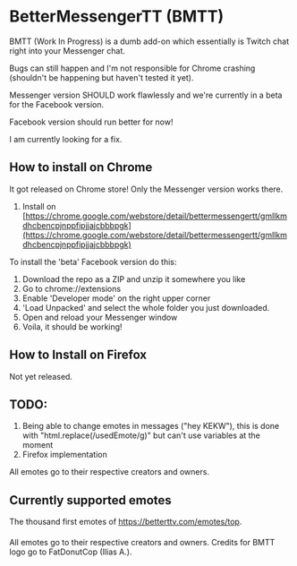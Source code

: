 # BetterMessengerTT (BMTT)
BMTT (Work In Progress) is a dumb add-on which essentially is Twitch chat right into your Messenger chat. 

Bugs can still happen and I'm not responsible for Chrome crashing (shouldn't be happening but haven't tested it yet).

Messenger version SHOULD work flawlessly and we're currently in a beta for the Facebook version.

Facebook version should run better for now!

I am currently looking for a fix. 

## How to install on Chrome
It got released on Chrome store! Only the Messenger version works there.
1. Install on [https://chrome.google.com/webstore/detail/bettermessengertt/gmllkmdhcbencpjnppfipjjajcbbbpgk](https://chrome.google.com/webstore/detail/bettermessengertt/gmllkmdhcbencpjnppfipjjajcbbbpgk)

To install the 'beta' Facebook version do this:
1. Download the repo as a ZIP and unzip it somewhere you like
2. Go to chrome://extensions
3. Enable 'Developer mode' on the right upper corner
4. 'Load Unpacked' and select the whole folder you just downloaded.
5. Open and reload your Messenger window
6. Voila, it should be working!



## How to Install on Firefox
Not yet released. 


## TODO: 
1. Being able to change emotes in messages ("hey KEKW"), this is done with "html.replace(/usedEmote/g)" but can't use variables at the moment
2. Firefox implementation



All emotes go to their respective creators and owners. 

## Currently supported emotes
The thousand first emotes of https://betterttv.com/emotes/top. 


####
All emotes go to their respective creators and owners. 
Credits for BMTT logo go to FatDonutCop (Ilias A.).
